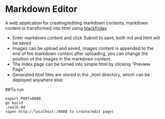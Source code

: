 # Markdown Editor
A web application for creating/editing markdown contents, markdown content is transformed into html using [blackfriday](https://github.com/russross/blackfriday)

* Enter markdown content and click Submit to save, both md and html will be saved
* Images can be upload and saved, images content is appended to the end of the markdown content after uploading, you can change the position of the images in the markdown content.
* The index page can be turned into simple html by clicking "Preview Page"
* Generated html files are stored in the _html directory, which can be deployed anywhere else.

##To run
```
export PORT=8088
go build
./walk-md
(open http://localhost:/8088 to create/edit page)
```

